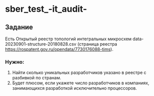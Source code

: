 # sber_test_-it_audit-
## Задание
Есть Открытый реестр топологий интегральных микросхем data-20230901-structure-20180828.csv (страница реестра https://rospatent.gov.ru/opendata/7730176088-tims).
### Нужно:
1. Найти сколько уникальных  разработчиков указано в реестре с разбивкой по странам.
2. Будет плюсом, если укажете число разработчиков в компаниях, занимающихся разработкой исключительно процессоров.
